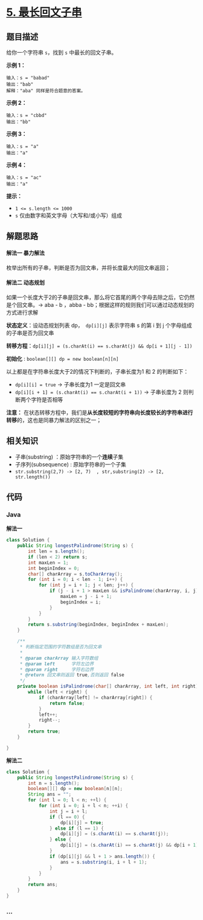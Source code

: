 # [5. 最长回文子串](https://leetcode-cn.com/problems/longest-palindromic-substring/)

## 题目描述

给你一个字符串 `s`，找到 `s` 中最长的回文子串。

**示例 1：**

```
输入：s = "babad"
输出："bab"
解释："aba" 同样是符合题意的答案。
```

**示例 2：**

```
输入：s = "cbbd"
输出："bb"
```

**示例 3：**

```
输入：s = "a"
输出："a"
```

**示例 4：**

```
输入：s = "ac"
输出："a"
```

**提示：**

- `1 <= s.length <= 1000`
- `s` 仅由数字和英文字母（大写和/或小写）组成

## 解题思路

#### 解法一  暴力解法

枚举出所有的子串，判断是否为回文串，并将长度最大的回文串返回；

#### 解法二  动态规划

如果一个长度大于2的子串是回文串，那么将它首尾的两个字母去除之后，它仍然是个回文串。-> aba - b ，abba - bb；根据这样的规则我们可以通过动态规划的方式进行求解

**状态定义**：设动态规划列表 dp，` dp[i][j]` 表示字符串 s 的第 i 到 j 个字母组成的子串是否为回文串

**转移方程**：`dp[i][j] = (s.charAt(i) == s.charAt(j) && dp[i + 1][j - 1])`

**初始化** : `boolean[][] dp = new boolean[n][n]`

以上都是在字符串长度大于2的情况下判断的，子串长度为1 和 2 的判断如下：

- `dp[i][i] = true` -> 子串长度为1 一定是回文串
- `dp[i][i + 1] = (s.charAt(i) == s.charAt(i + 1))` -> 子串长度为 2 则判断两个字符是否相等

**注意：** 在状态转移方程中，我们是**从长度较短的字符串向长度较长的字符串进行转移**的，这也是同暴力解法的区别之一；

## 相关知识

- 子串(substring) ：原始字符串的一个**连续**子集
- 子序列(subsequence) : 原始字符串的一个子集
- `str.substring(2,7) -> [2, 7)  , str,substring(2) -> [2, str.length())`

## 代码

<!-- tabs:start -->

### **Java**

**解法一**

```java
class Solution {
    public String longestPalindrome(String s) {
        int len = s.length();
        if (len < 2) return s;
        int maxLen = 1; 
        int beginIndex = 0; 
        char[] charArray = s.toCharArray();
        for (int i = 0; i < len - 1; i++) {
            for (int j = i + 1; j < len; j++) {
                if (j - i + 1 > maxLen && isPalindrome(charArray, i, j)) {
                    maxLen = j - i + 1;
                    beginIndex = i;
                }
            }
        }
        return s.substring(beginIndex, beginIndex + maxLen);
    }

    /**
     * 判断指定范围的字符数组是否为回文串
     *
     * @param charArray 输入字符数组
     * @param left      字符左边界
     * @param right     字符右边界
     * @return 回文串则返回 true,否则返回 false
     */
    private boolean isPalindrome(char[] charArray, int left, int right) {
        while (left < right) {
            if (charArray[left] != charArray[right]) {
                return false;
            }
            left++;
            right--;
        }
        return true;
    }

}
```

**解法二**

```java
class Solution {
    public String longestPalindrome(String s) {
        int n = s.length();
        boolean[][] dp = new boolean[n][n];
        String ans = "";
        for (int l = 0; l < n; ++l) { 
            for (int i = 0; i + l < n; ++i) {
                int j = i + l;
                if (l == 0) { 
                    dp[i][j] = true;
                } else if (l == 1) { 
                    dp[i][j] = (s.charAt(i) == s.charAt(j));
                } else { 
                    dp[i][j] = (s.charAt(i) == s.charAt(j) && dp[i + 1][j - 1]);
                }
                if (dp[i][j] && l + 1 > ans.length()) {
                    ans = s.substring(i, i + l + 1); 
                }
            }
        }
        return ans;
    }
}
```

### **...**

```

```

<!-- tabs:end -->